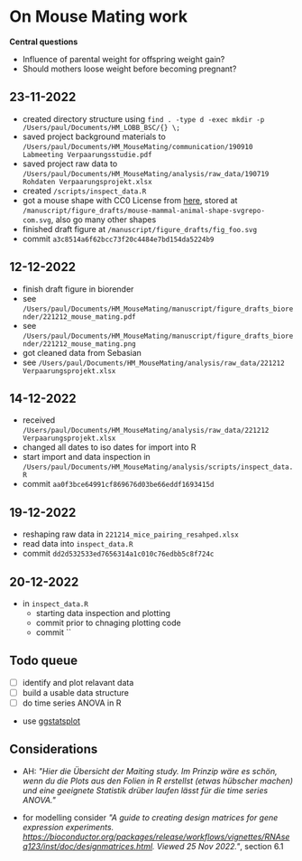 # On Mouse Mating work 

**Central questions**
* Influence of parental weight for offspring weight gain?
* Should mothers loose weight before becoming pregnant?

## 23-11-2022

* created directory structure using `find . -type d -exec mkdir -p /Users/paul/Documents/HM_LOBB_BSC/{} \;`
* saved project background materials to `/Users/paul/Documents/HM_MouseMating/communication/190910 Labmeeting Verpaarungsstudie.pdf`
* saved project raw data to `/Users/paul/Documents/HM_MouseMating/analysis/raw_data/190719 Rohdaten Verpaarungsprojekt.xlsx`
* created `/scripts/inspect_data.R`
* got a mouse shape with CC0 License from [here](https://www.svgrepo.com/svg/142184/mouse-mammal-animal-shape), stored at `/manuscript/figure_drafts/mouse-mammal-animal-shape-svgrepo-com.svg`, also go many other shapes
* finished draft figure at `/manuscript/figure_drafts/fig_foo.svg`
* commit `a3c8514a6f62bcc73f20c4484e7bd154da5224b9`

## 12-12-2022

* finish draft figure in biorender
* see `/Users/paul/Documents/HM_MouseMating/manuscript/figure_drafts_biorender/221212_mouse_mating.pdf`
* see `/Users/paul/Documents/HM_MouseMating/manuscript/figure_drafts_biorender/221212_mouse_mating.png`
* got cleaned data from Sebasian
* see `/Users/paul/Documents/HM_MouseMating/analysis/raw_data/221212 Verpaarungsprojekt.xlsx`

## 14-12-2022

* received `/Users/paul/Documents/HM_MouseMating/analysis/raw_data/221212 Verpaarungsprojekt.xlsx`
* changed all dates to iso dates for import into R
* start import and data inspection in `/Users/paul/Documents/HM_MouseMating/analysis/scripts/inspect_data.R`
* commit `aa0f3bce64991cf869676d03be66eddf1693415d`

## 19-12-2022

* reshaping raw data in `221214_mice_pairing_resahped.xlsx`
* read data into `inspect_data.R`
* commit `dd2d532533ed7656314a1c010c76edbb5c8f724c`

## 20-12-2022

* in `inspect_data.R`
  * starting data inspection and plotting
  * commit prior to chnaging plotting code
  * commit ``


## Todo queue

* [ ] identify and plot relavant data 
* [ ] build a usable data structure
* [ ] do time series ANOVA in R

* use [ggstatsplot](https://indrajeetpatil.github.io/ggstatsplot/) 


## Considerations

* AH: _"Hier die Übersicht der Maiting study. Im Prinzip wäre es schön, wenn du die Plots aus den Folien in R erstellst (etwas hübscher machen) und eine geeignete Statistik drüber laufen lässt für die time series ANOVA."_

* for modelling consider _"A guide to creating design matrices for gene expression experiments. https://bioconductor.org/packages/release/workflows/vignettes/RNAseq123/inst/doc/designmatrices.html. Viewed 25 Nov 2022."_, section 6.1





